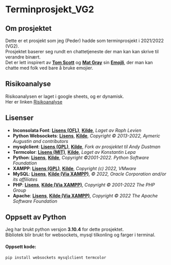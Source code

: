 # Terminprosjekt_VG2

## Om prosjektet

Dette er et prosjekt som jeg (Peder) hadde som terminprosjekt i 2021/2022 (VG2).  
Prosjektet baserer seg rundt en chattetjeneste der man kan kan skrive til verandre binært.  
Det er lett inspirert av [**Tom Scott**](https://www.tomscott.com/) og [**Mat Gray**](https://mattg.co.uk/) sin [**Emojli**](https://emoj.li/), der man kan chatte med folk ved bare å bruke emojier.

## Risikoanalyse

Risikoanalysen er laget i google sheets, og er dynamisk.  
Her er linken [Risikoanalyse](https://docs.google.com/spreadsheets/d/1IDiW37kQBKsodXJcPBkzMjU0js0VPPgknhiSeVK2tZc/edit?usp=sharing)

## Lisenser

- **Inconsolata Font**: [**Lisens (OFL)**](https://scripts.sil.org/cms/scripts/page.php?site_id=nrsi&id=OFL), [**Kilde**](https://fonts.google.com/specimen/Inconsolata?query=inconsolata#about), *Laget av Raph Levien*
- **Python Websockets**: [**Lisens**](https://websockets.readthedocs.io/en/stable/project/license.html), [**Kilde**](https://websockets.readthedocs.io/en/stable/), *Copyright © 2013-2022, Aymeric Augustin and contributors*
- **mysqlclient**: [**Lisens (GPL)**](https://www.gnu.org/licenses/gpl-3.0.en.html), [**Kilde**](https://pypi.org/project/mysqlclient/), *Fork av prosjektet til Andy Dustman*
- **Termcolor**: [**Lisens (MIT)**](https://www.mit.edu/~amini/LICENSE.md), [**Kilde**](https://pypi.org/project/termcolor/), *Laget av Konstantin Lepa*
- **Python**: [**Lisens**](https://docs.python.org/3/license.html), [**Kilde**](https://www.python.org/downloads/), *Copyright ©2001-2022.  Python Software Foundation*
- **XAMPP**: [**Lisens (GPL)**](https://www.gnu.org/licenses/gpl-3.0.en.html), [**Kilde**](https://www.apachefriends.org/index.html), *Copyright (c) 2022, VMware*
- **MySQL**: [**Lisens**](https://www.mysql.com/about/legal/licensing/oem/), [**Kilde (Via XAMPP)**](https://www.apachefriends.org/index.html), *© 2022, Oracle Corporation and/or its affiliates*
- **PHP**: [**Lisens**](https://www.php.net/license/index.php), [**Kilde (Via XAMPP)**](https://www.apachefriends.org/index.html), *Copyright © 2001-2022 The PHP Group*
- **Apache**: [**Lisens**](https://www.apache.org/licenses/LICENSE-2.0), [**Kilde (Via XAMPP)**](https://www.apachefriends.org/index.html), *Copyright © 2022 The Apache Software Foundation*

## Oppsett av Python

Jeg har brukt python versjon **3.10.4** for dette prosjektet.  
Bibliotek blir brukt for websockets, mysql tilkonling og farger i terminal.  

#### Oppsett kode:  
```ps1
pip install websockets mysqlclient termcolor
```
